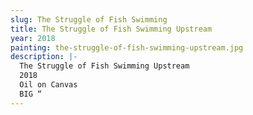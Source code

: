```yaml
---
slug: The Struggle of Fish Swimming
title: The Struggle of Fish Swimming Upstream
year: 2018
painting: the-struggle-of-fish-swimming-upstream.jpg
description: |-
  The Struggle of Fish Swimming Upstream
  2018
  Oil on Canvas
  BIG “
---
```

